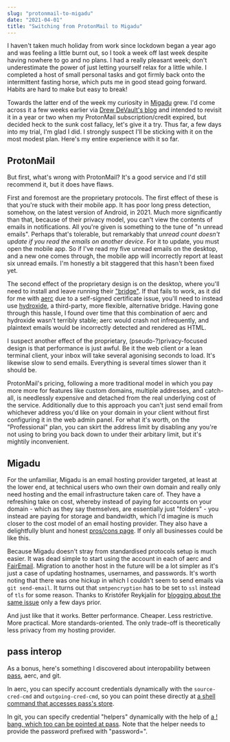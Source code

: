 ```yaml
---
slug: "protonmail-to-migadu"
date: "2021-04-01"
title: "Switching from ProtonMail to Migadu"
---
```


I haven't taken much holiday from work since lockdown began a year ago and was feeling a little burnt out, so I took a week off last week despite having nowhere to go and no plans. I had a really pleasant week; don't underestimate the power of just letting yourself relax for a little while. I completed a host of small personal tasks and got firmly back onto the intermittent fasting horse, which puts me in good stead going forward. Habits are hard to make but easy to break!

Towards the latter end of the week my curiosity in [Migadu](https://www.migadu.com) grew. I'd come across it a few weeks earlier via [Drew DeVault's blog](https://drewdevault.com/2020/06/19/Mail-service-provider-recommendations.html) and intended to revisit it in a year or two when my ProtonMail subscription/credit expired, but decided heck to the sunk cost fallacy, let's give it a try. Thus far, a few days into my trial, I'm glad I did. I strongly suspect I'll be sticking with it on the most modest plan. Here's my entire experience with it so far.

## ProtonMail

But first, what's wrong with ProtonMail? It's a good service and I'd still recommend it, but it does have flaws.

First and foremost are the proprietary protocols. The first effect of these is that you're stuck with their mobile app. It has poor long press detection, somehow, on the latest version of Android, in 2021. Much more significantly than that, because of their privacy model, you can't view the contents of emails in notifications. All you're given is something to the tune of "n unread emails". Perhaps that's tolerable, but remarkably that _unread count doesn't update if you read the emails on another device_. For it to update, you must open the mobile app. So if I've read my five unread emails on the desktop, and a new one comes through, the mobile app will incorrectly report at least six unread emails. I'm honestly a bit staggered that this hasn't been fixed yet.

The second effect of the proprietary design is on the desktop, where you'll need to install and leave running their ["bridge"](https://protonmail.com/bridge/). If that fails to work, as it did for me with [aerc](https://aerc-mail.org) due to a self-signed certificate issue, you'll need to instead use [hydroxide](https://github.com/emersion/hydroxide), a third-party, more flexible, alternative bridge. Having gone through this hassle, I found over time that this combination of aerc and hydroxide wasn't terribly stable; aerc would crash not infrequently, and plaintext emails would be incorrectly detected and rendered as HTML.

I suspect another effect of the proprietary, (pseudo-?)privacy-focused design is that performance is just awful. Be it the web client or a lean terminal client, your inbox will take several agonising seconds to load. It's likewise slow to send emails. Everything is several times slower than it should be.

ProtonMail's pricing, following a more traditional model in which you pay more more for features like custom domains, multiple addresses, and catch-all, is needlessly expensive and detached from the real underlying cost of the service. Additionally due to this approach you can't just send email from whichever address you'd like on your domain in your client without first configuring it in the web admin panel. For what it's worth, on the "Professional" plan, you can skirt the address limit by disabling any you're not using to bring you back down to under their arbitary limit, but it's mightily inconvenient.

## Migadu

For the unfamiliar, Migadu is an email hosting provider targeted, at least at the lower end, at technical users who own their own domain and really only need hosting and the email infrastructure taken care of. They have a refreshing take on cost, whereby instead of paying for accounts on your domain - which as they say themselves, are essentially just "folders" - you instead are paying for storage and bandwidth, which I'd imagine is much closer to the cost model of an email hosting provider. They also have a delightfully blunt and honest [pros/cons page](https://www.migadu.com/procon/). If only all businesses could be like this.

Because Migadu doesn't stray from standardised protocols setup is much easier. It was dead simple to start using the account in each of aerc and [FairEmail](https://email.faircode.eu). Migration to another host in the future will be a lot simpler as it's just a case of updating hostnames, usernames, and passwords. It's worth noting that there was one hickup in which I couldn't seem to send emails via `git send-email`. It turns out that `smtpencryption` has to be set to `ssl` instead of `tls` for some reason. Thanks to Kristófer Reykjalín for [blogging about the same issue](https://www.thorlaksson.com/git-send-email-not-working-on-macos/) only a few days prior.

And just like that it works. Better performance. Cheaper. Less restrictive. More practical. More standards-oriented. The only trade-off is theoretically less privacy from my hosting provider.

## pass interop

As a bonus, here's something I discovered about interopability between [pass](https://www.passwordstore.org), aerc, and git.

In aerc, you can specify account credentials dynamically with the `source-cred-cmd` and `outgoing-cred-cmd`, so you can point these directly at [a shell command that accesses pass's store](https://github.com/samhh/dotfiles/commit/a5118fb1336fa5bcfc77a2144e0f1c4c3bf14f04).

In git, you can specify credential "helpers" dynamically with the help of [a ! bang, which too can be pointed at pass](https://github.com/samhh/dotfiles/commit/2a8348df40f32735265c295e28e287ea74093503). Note that the helper needs to provide the password prefixed with "password=".

